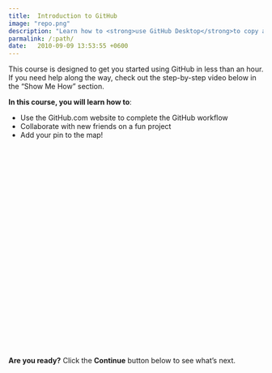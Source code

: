 ```yaml
---
title:  Introduction to GitHub 
image: "repo.png"
description: "Learn how to <strong>use GitHub Desktop</strong>to copy a repository to your computer, track changes and communicate with GitHub."
parmalink: /:path/
date:   2010-09-09 13:53:55 +0600
---
```






<p>This course is designed to get you started using GitHub in less than an hour.<br>
If you need help along the way, check out the step-by-step video below in the “Show Me How” section.</p>

<p><strong>In this course, you will learn how to</strong>:</p>

<ul>
  <li>Use the GitHub.com website to complete the GitHub workflow</li>
  <li>Collaborate with new friends on a fun project</li>
  <li>Add your pin to the map!</li>
</ul>

<div id="map" style="height: 400px;" class="width-full my-3"></div>

<p><strong>Are you ready?</strong> Click the <strong>Continue</strong> button below to see what’s next.</p>

